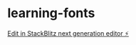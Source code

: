 # learning-fonts

[Edit in StackBlitz next generation editor ⚡️](https://stackblitz.com/~/github.com/MissKluck/learning-fonts)